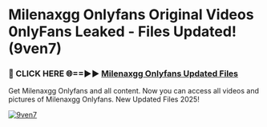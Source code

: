 # Milenaxgg Onlyfans Original Videos 0nlyFans Leaked - Files Updated! (9ven7)

<h3>🔴 CLICK HERE 🌐==►► <a href="https://tinyurl.com/ehrbuxhb" rel="nofollow">Milenaxgg Onlyfans Updated Files</a></h3>

Get Milenaxgg Onlyfans and all content. Now you can access all videos and pictures of Milenaxgg Onlyfans. New Updated Files 2025!

[![9ven7](https://i.imgur.com/lVYEuWS.gif)](https://tinyurl.com/ehrbuxhb)
